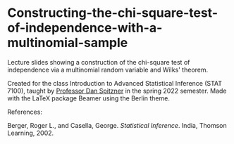 # Constructing-the-chi-square-test-of-independence-with-a-multinomial-sample
Lecture slides showing a construction of the chi-square test of independence via a multinomial random variable and Wilks' theorem.

Created for the class Introduction to Advanced Statistical Inference (STAT 7100), taught by [Professor Dan Spitzner](https://statistics.as.virginia.edu/faculty-staff/profile/djs4y) in the spring 2022 semester. Made with the LaTeX package Beamer using the Berlin theme.

References:

Berger, Roger L., and Casella, George. _Statistical Inference_. India, Thomson Learning, 2002.
